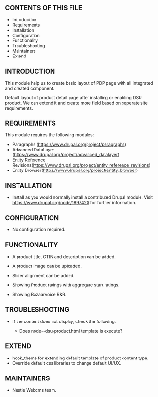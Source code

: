CONTENTS OF THIS FILE
---------------------

 * Introduction
 * Requirements
 * Installation
 * Configuration
 * Functionality
 * Troubleshooting
 * Maintainers
 * Extend

INTRODUCTION
------------

This module help us to create basic layout of PDP page with all integrated and created component.

Default layout of product detail page after installing or enabling DSU product. We can extend it and create more field
based on seperate site requirements.


REQUIREMENTS
------------

This module requires the following modules:

* Paragraphs (https://www.drupal.org/project/paragraphs)
* Advanced DataLayer (https://www.drupal.org/project/advanced_datalayer)
* Entity Reference Revisions(https://www.drupal.org/project/entity_reference_revisions)
* Entity Browser(https://www.drupal.org/project/entity_browser)

INSTALLATION
------------

* Install as you would normally install a contributed Drupal module. Visit
   https://www.drupal.org/node/1897420 for further information.


CONFIGURATION
-------------

* No configuration required.

FUNCTIONALITY
-------------

* A product title, GTIN and description can be added.

* A product image can be uploaded.

* Slider alignment can be added.

* Showing Product ratings with aggregate start ratings.

* Showing Bazaarvoice R&R.

TROUBLESHOOTING
---------------

 * If the content does not display, check the following:

   - Does node--dsu-product.html template is execute?

EXTEND
------

 * hook_theme for extending default template of product content type.
 * Override default css libraries to change default UI/UX.

MAINTAINERS
-----------

* Nestle Webcms team.